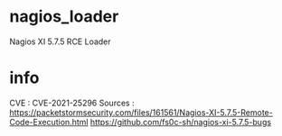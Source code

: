 # nagios_loader
Nagios XI 5.7.5 RCE Loader

# info
CVE : CVE-2021-25296
Sources :
https://packetstormsecurity.com/files/161561/Nagios-XI-5.7.5-Remote-Code-Execution.html
https://github.com/fs0c-sh/nagios-xi-5.7.5-bugs
